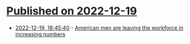 # [Published on 2022-12-19](index.md)

* [2022-12-19, 18:45:40](https://news.ycombinator.com/item?id=34055900) - [American men are leaving the workforce in increasing numbers](https://archive.vn/rsxDl)
